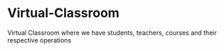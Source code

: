 # Virtual-Classroom
Virtual Classroom where we have students, teachers, courses and their respective operations
